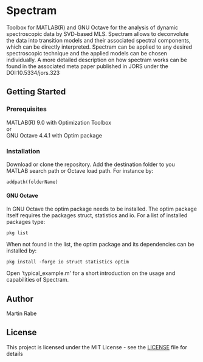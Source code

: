 # Spectram

Toolbox for MATLAB(R) and GNU Octave for the analysis of dynamic spectroscopic data by SVD-based MLS. Spectram allows to deconvolute the data into transition models and their associated spectral components, which can be directly interpreted. Spectram can be applied to any desired spectroscopic technique and the applied models can be chosen individually.
A more detailed description on how spectram works can be found in the associated meta paper published in JORS under the DOI:10.5334/jors.323

## Getting Started

### Prerequisites

MATLAB(R) 9.0 with Optimization Toolbox\
or\
GNU Octave 4.4.1 with Optim package

### Installation

Download or clone the repository. Add the destination folder to you MATLAB search path or Octave load path. For instance by:

```
addpath(folderName)
```

#### GNU Octave
In GNU Octave the optim package needs to be installed. The optim package itself requires the packages struct, statistics and io. For a list of installed packages type:

```
pkg list
```

When not found in the list, the optim package and its dependencies can be installed by:

```
pkg install -forge io struct statistics optim
```

Open 'typical_example.m' for a short introduction on the usage and capabilities of Spectram.

## Author

Martin Rabe

## License

This project is licensed under the MIT License - see the [LICENSE](LICENSE) file for details
